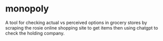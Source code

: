 # monopoly
A tool for checking actual vs perceived options in grocery stores by scraping the rosie online shopping site to get items then using chatgpt to check the holding company.
